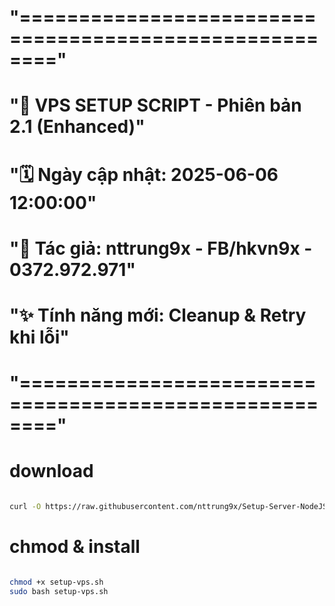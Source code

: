 # "======================================================="
# "🚀 VPS SETUP SCRIPT - Phiên bản 2.1 (Enhanced)"
# "🗓️ Ngày cập nhật: 2025-06-06 12:00:00"
# "👤 Tác giả: nttrung9x - FB/hkvn9x - 0372.972.971"
# "✨ Tính năng mới: Cleanup & Retry khi lỗi"
# "======================================================="

# download 
```bash

curl -O https://raw.githubusercontent.com/nttrung9x/Setup-Server-NodeJS-MongoDB-VPS-Ubuntu-22.04-LTS/refs/heads/main/setup-vps-v2.x.sh

```

# chmod & install 
```bash

chmod +x setup-vps.sh
sudo bash setup-vps.sh

```


